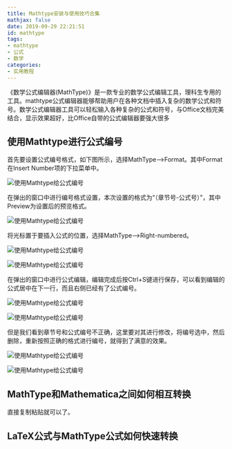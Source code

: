 ```yaml
---
title: Mathtype安装与使用技巧合集
mathjax: false
date: 2019-09-29 22:21:51
id: mathtype
tags:
- mathtype
- 公式
- 数学
categories:
- 实用教程
---
```


《数学公式编辑器(MathType)》是一款专业的数学公式编辑工具，理科生专用的工具。mathtype公式编辑器能够帮助用户在各种文档中插入复杂的数学公式和符号。数学公式编辑器工具可以轻松输入各种复杂的公式和符号，与Office文档完美结合，显示效果超好，比Office自带的公式编辑器要强大很多

<!---more--->

## 使用Mathtype进行公式编号

首先要设置公式编号格式，如下图所示，选择MathType-->Format。其中Format在Insert Number项的下拉菜单中。

![使用Mathtype给公式编号](https://zymin-1255632454.cos.ap-shanghai.myqcloud.com/0newblog/4ed1c084c4574c4c85dcd38c58e0939e.png)

在弹出的窗口中进行编号格式设置，本次设置的格式为“（章节号-公式号）”，其中Preview为设置后的预览格式。

![使用Mathtype给公式编号](https://zymin-1255632454.cos.ap-shanghai.myqcloud.com/0newblog/8f8f98e4dfc24f7b9e435b9bcaafc8ee.png)

将光标置于要插入公式的位置，选择MathType-->Right-numbered。

![使用Mathtype给公式编号](https://zymin-1255632454.cos.ap-shanghai.myqcloud.com/0newblog/169af5f2b05c431f8b906d8a3b933cbc.png)

![使用Mathtype给公式编号](https://zymin-1255632454.cos.ap-shanghai.myqcloud.com/0newblog/fca588c430dd40ebaf2fdba9d3408684.png)

在弹出的窗口中进行公式编辑，编辑完成后按Ctrl+S键进行保存，可以看到编辑的公式居中在下一行，而且右侧已经有了公式编号。

![使用Mathtype给公式编号](https://zymin-1255632454.cos.ap-shanghai.myqcloud.com/0newblog/a2d226677a624f168048e8d4f6e12e6c.png)

![使用Mathtype给公式编号](https://zymin-1255632454.cos.ap-shanghai.myqcloud.com/0newblog/7b4f9e90b4ec435dab631240044de5bd.png)

但是我们看到章节号和公式编号不正确，这里要对其进行修改，将编号选中，然后删除，重新按照正确的格式进行编号，就得到了满意的效果。

![使用Mathtype给公式编号](https://zymin-1255632454.cos.ap-shanghai.myqcloud.com/0newblog/476dc96bd57d49f3a82f972f5e62954d.png)

![使用Mathtype给公式编号](https://zymin-1255632454.cos.ap-shanghai.myqcloud.com/0newblog/508917082d464e5fb306d9e3da764322.png)

## MathType和Mathematica之间如何相互转换

直接复制粘贴就可以了。



## LaTeX公式与MathType公式如何快速转换



